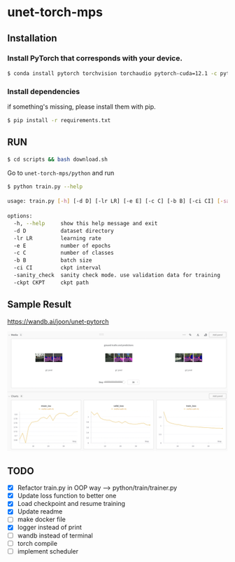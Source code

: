 # unet-torch-mps

## Installation 
### Install PyTorch that corresponds with your device. 
```bash 
$ conda install pytorch torchvision torchaudio pytorch-cuda=12.1 -c pytorch -c nvidia
```
### Install dependencies 
if something's missing, please install them with pip.
```bash
$ pip install -r requirements.txt
```

## RUN 
```bash
$ cd scripts && bash download.sh
```
Go to ```unet-torch-mps/python``` and run

```bash
$ python train.py --help

usage: train.py [-h] [-d D] [-lr LR] [-e E] [-c C] [-b B] [-ci CI] [-sanity_check] [-ckpt CKPT]

options:
  -h, --help     show this help message and exit
  -d D           dataset directory
  -lr LR         learning rate
  -e E           number of epochs
  -c C           number of classes
  -b B           batch size
  -ci CI         ckpt interval
  -sanity_check  sanity check mode. use validation data for training
  -ckpt CKPT     ckpt path
```

## Sample Result
https://wandb.ai/joon/unet-pytorch

![image](assets/wandb.png)


## TODO 
- [x] Refactor train.py in OOP way --> python/train/trainer.py
- [x] Update loss function to better one 
- [x] Load checkpoint and resume training
- [x] Update readme 
- [ ] make docker file 
- [x] logger instead of print 
- [ ] wandb instead of terminal 
- [ ] torch compile
- [ ] implement scheduler 
